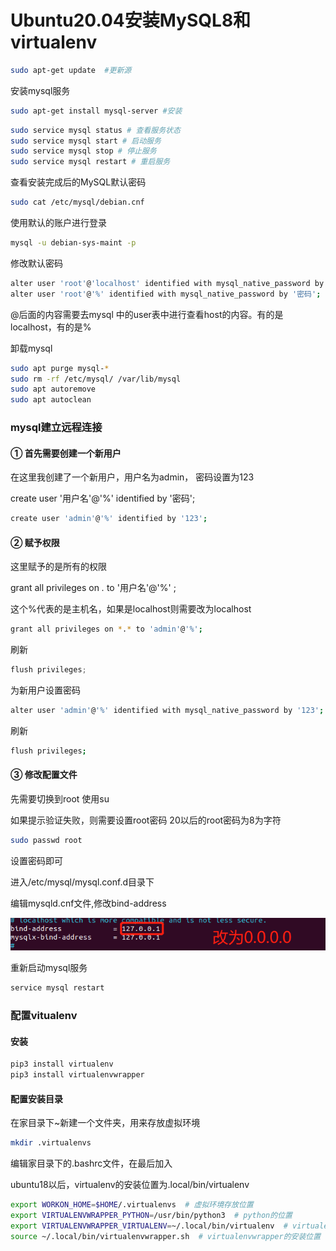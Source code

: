# Ubuntu20.04安装MySQL8和virtualenv

```bash
sudo apt-get update  #更新源
```

安装mysql服务

```bash
sudo apt-get install mysql-server #安装
```

```bash
sudo service mysql status # 查看服务状态
sudo service mysql start # 启动服务
sudo service mysql stop # 停止服务
sudo service mysql restart # 重启服务
```

查看安装完成后的MySQL默认密码

```bash
sudo cat /etc/mysql/debian.cnf
```

使用默认的账户进行登录

```bash
mysql -u debian-sys-maint -p
```

修改默认密码

```bash
alter user 'root'@'localhost' identified with mysql_native_password by '密码';
alter user 'root'@'%' identified with mysql_native_password by '密码';
```

@后面的内容需要去mysql 中的user表中进行查看host的内容。有的是localhost，有的是%

卸载mysql

```bash
sudo apt purge mysql-*
sudo rm -rf /etc/mysql/ /var/lib/mysql
sudo apt autoremove
sudo apt autoclean
```

### mysql建立远程连接

#### ① 首先需要创建一个新用户

在这里我创建了一个新用户，用户名为admin， 密码设置为123

create user '用户名'@'%' identified by '密码';

```bash
create user 'admin'@'%' identified by '123';
```

#### ② 赋予权限

这里赋予的是所有的权限

grant all privileges on *.* to '用户名'@'%'  ;

这个%代表的是主机名，如果是localhost则需要改为localhost

```bash
grant all privileges on *.* to 'admin'@'%';
```

刷新

```python
flush privileges;
```

为新用户设置密码

```bash
alter user 'admin'@'%' identified with mysql_native_password by '123';
```

刷新

```bash
flush privileges;
```

#### ③ 修改配置文件

先需要切换到root 使用su

如果提示验证失败，则需要设置root密码 20以后的root密码为8为字符

```bash
sudo passwd root
```

设置密码即可

进入/etc/mysql/mysql.conf.d目录下

编辑mysqld.cnf文件,修改bind-address

![image-20210723121401964](https://github.com/moran-ai/Linux/blob/master/image-20210723121401964.png)

重新启动mysql服务

```bash
service mysql restart
```

### 配置vitualenv

#### 安装

```python
pip3 install virtualenv 
pip3 install virtualenvwrapper
```

#### 配置安装目录

在家目录下~新建一个文件夹，用来存放虚拟环境

```bash
mkdir .virtualenvs
```

编辑家目录下的.bashrc文件，在最后加入

ubuntu18以后，virtualenv的安装位置为.local/bin/virtualenv

```bash
export WORKON_HOME=$HOME/.virtualenvs  # 虚拟环境存放位置
export VIRTUALENVWRAPPER_PYTHON=/usr/bin/python3  # python的位置
export VIRTUALENVWRAPPER_VIRTUALENV=~/.local/bin/virtualenv  # virtualenv的安装位置
source ~/.local/bin/virtualenvwrapper.sh  # virtualenvwrapper的安装位置
```

